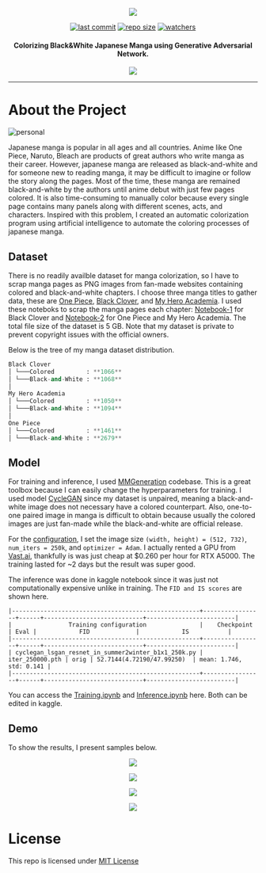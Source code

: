 <p align="center">
  <img 
    src="https://github.com/chandlerbing65nm/Manga-Colorization-with-CycleGAN/blob/main/docs/banner.png?raw=true"
  >
</p>

<div align="center">

  <a href="">![last commit](https://img.shields.io/github/last-commit/chandlerbing65nm/Manga-Colorization-with-CycleGAN)</a>
  <a href="">![repo size](https://img.shields.io/github/repo-size/chandlerbing65nm/Manga-Colorization-with-CycleGAN)</a>
  <a href="">![watchers](https://img.shields.io/github/watchers/chandlerbing65nm/Manga-Colorization-with-CycleGAN?style=social)</a>

</div>

<h4 align="center">Colorizing Black&White Japanese Manga using Generative Adversarial Network.</h4>

<p align="center">
  <img 
    src="https://github.com/chandlerbing65nm/Manga-Colorization-with-CycleGAN/blob/main/docs/demo-gif.gif?raw=true"
  >
</p>

---

# About the Project
![personal](https://img.shields.io/badge/project-chandlertimmdoloriel-red?style=for-the-badge&logo=appveyor)

Japanese manga is popular in all ages and all countries. Anime like One Piece, Naruto, Bleach are products of great authors who write manga as their career. However, japanese manga are released as black-and-white and for someone new to reading manga, it may be difficult to imagine or follow the story along the pages. Most of the time, these manga are remained black-and-white by the authors until anime debut with just few pages colored. It is also time-consuming to manually color because every single page contains many panels along with different scenes, acts, and characters. Inspired with this problem, I created an automatic colorization program using artificial intelligence to automate the coloring processes of japanese manga.

## Dataset
There is no readily availble dataset for manga colorization, so I have to scrap manga pages as PNG images from fan-made websites containing colored and black-and-white chapters. I choose three manga titles to gather data, these are [One Piece](https://ww9.readonepiece.com), [Black Clover](https://ww7.readblackclover.com), and [My Hero Academia](https://ww7.readmha.com/). I used these noteboks to scrap the manga pages each chapter: [Notebook-1](https://www.kaggle.com/code/chandlertimm/web-scrapping-black-clover-manga) for Black Clover and [Notebook-2](https://www.kaggle.com/code/chandlertimm/web-scrapping-manga) for One Piece and My Hero Academia. The total file size of the dataset is 5 GB. Note that my dataset is private to prevent copyright issues with the official owners. 

Below is the tree of my manga dataset distribution.

```python
Black Clover
│ └───Colored         : **1066**
│ └───Black-and-White : **1068**
│
My Hero Academia
│ └───Colored         : **1050**
│ └───Black-and-White : **1094**
│
One Piece
│ └───Colored         : **1461**
│ └───Black-and-White : **2679**
```

## Model

For training and inference, I used [MMGeneration](https://github.com/open-mmlab/mmgeneration) codebase. This is a great toolbox because I can easily change the hyperparameters for training. I used model [CycleGAN](https://openaccess.thecvf.com/content_iccv_2017/html/Zhu_Unpaired_Image-To-Image_Translation_ICCV_2017_paper.html) since my dataset is unpaired, meaning a black-and-white image does not necessary have a colored counterpart. Also, one-to-one paired image in manga is difficult to obtain because usually the colored images are just fan-made while the black-and-white are official release.

For the [configuration](https://github.com/open-mmlab/mmgeneration/tree/master/configs/cyclegan), I set the image size `(width, height) = (512, 732)`, `num_iters = 250k`, and `optimizer = Adam`. I actually rented a GPU from [Vast.ai](https://vast.ai/console/instances/), thankfully is was just cheap at $0.260 per hour for RTX A5000. The training lasted for ~2 days but the result was super good. 

The inference was done in kaggle notebook since it was just not computationally expensive unlike in training. The `FID and IS scores` are shown here.
```
|-----------------------------------------------------+-----------------+------+----------------------------+-------------------------|
|                Training configuration               |    Checkpoint   | Eval |            FID             |            IS           |
|-----------------------------------------------------+-----------------+------+----------------------------+-------------------------|
| cyclegan_lsgan_resnet_in_summer2winter_b1x1_250k.py | iter_250000.pth | orig | 52.7144(4.72190/47.99250)  | mean: 1.746, std: 0.141 |
|-----------------------------------------------------+-----------------+------+----------------------------+-------------------------|
```
You can access the [Training.ipynb](https://www.kaggle.com/code/chandlertimm/manga-colorization-training) and [Inference.ipynb](https://www.kaggle.com/code/chandlertimm/manga-colorization-inference) here. Both can be edited in kaggle.

## Demo

To show the results, I present samples below.

<p align="center">
  <img 
    src="https://github.com/chandlerbing65nm/Manga-Colorization-with-CycleGAN/blob/main/docs/6.png?raw=true"
  >
</p>
<p align="center">
  <img 
    src="https://github.com/chandlerbing65nm/Manga-Colorization-with-CycleGAN/blob/main/docs/7.png?raw=true"
  >
</p>
<p align="center">
  <img 
    src="https://github.com/chandlerbing65nm/Manga-Colorization-with-CycleGAN/blob/main/docs/8.png?raw=true"
  >
</p>
<p align="center">
  <img 
    src="https://github.com/chandlerbing65nm/Manga-Colorization-with-CycleGAN/blob/main/docs/9.png?raw=true"
  >
</p>


# License

This repo is licensed under [MIT License](https://github.com/chandlerbing65nm/Manga-Colorization-with-CycleGAN/blob/main/LICENSE)
